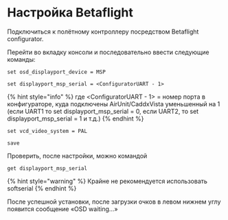 # Настройка Betaflight

Подключиться к полётному контроллеру посредством Betaflight configurator.&#x20;

Перейти во вкладку консоли и последовательно ввести следующие команды:&#x20;

```
set osd_displayport_device = MSP
```

```
set displayport_msp_serial = <ConfiguratorUART - 1>
```

{% hint style="info" %}
где \<ConfiguratorUART - 1> = номер порта в конфигураторе, куда подключены AirUnit/CaddxVista уменьшенный на 1 (если UART1 то set displayport\_msp\_serial = 0, если UART2, то set displayport\_msp\_serial = 1 и т.д.)
{% endhint %}

```
set vcd_video_system = PAL
```

```
save
```

&#x20;Проверить, после настройки, можно командой&#x20;

```
get displayport_msp_serial
```

{% hint style="warning" %}
&#x20;Крайне не рекомендуется использовать softserial
{% endhint %}

После успешной установки, после загрузки очков в левом нижнем углу появится сообщение «OSD waiting…»

